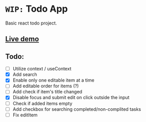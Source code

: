 # `WIP:` Todo App

Basic react todo project.

## [Live demo](https://js-react-todo.netlify.app/)

## Todo:

- [ ] Utilize context / useContext
- [x] Add search
- [x] Enable only one editable item at a time
- [ ] Add editable order for items (?)
- [ ] Add check if item's title changed
- [x] Disable focus and submit edit on click outside the input
- [ ] Check if added items empty
- [ ] Add checkbox for searching completed/non-complited tasks
- [ ] Fix editItem
